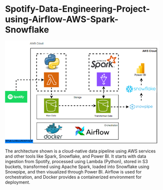 # Spotify-Data-Engineering-Project-using-Airflow-AWS-Spark-Snowflake
![Spotify data pipeline](https://github.com/ravidu-rupasinghe/Spotify-Data-Engineering-Project-using-Airflow-AWS-Spark-Snowflake/blob/main/dags/aws.drawio_4d2e4a43.gif)

The architecture shown is a cloud-native data pipeline using AWS services and other tools like Spark, Snowflake, and Power BI. It starts with data ingestion from Spotify, processed using Lambda (Python), stored in S3 buckets, transformed using Apache Spark, loaded into Snowflake using Snowpipe, and then visualized through Power BI. Airflow is used for orchestration, and Docker provides a containerized environment for deployment.
